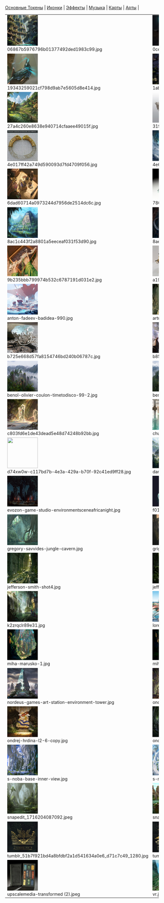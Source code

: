 [Основные Токены](https://github.com/Kobold47/Dnd-Tokens-2/blob/main/images_mark/README.md) |
[Иконки](https://github.com/Kobold47/Dnd-Tokens-2/blob/main/images_icons/README.md) |
[Эффекты](https://github.com/Kobold47/Dnd-Tokens-2/blob/main/images_sfx/README.md) |
[Музыка](https://github.com/Kobold47/Dnd-Tokens-2/blob/main/music/) |
[Карты](https://github.com/Kobold47/Dnd-Tokens-2/blob/main/images_maps/README.md) |
[Арты](https://github.com/Kobold47/Dnd-Tokens-2/blob/main/images_arts/README.md) |
<table><tr>
<tr>
<td valign="bottom">
<img src="./06867b5976796b01377492ded1983c99.jpg" width="100" height="100"><br>
06867b5976796b01377492ded1983c99.jpg
</td>

<td valign="bottom">
<img src="./0ce2df317543530acc71dfb8e0993c4a.jpg" width="100" height="100"><br>
0ce2df317543530acc71dfb8e0993c4a.jpg
</td>

<td valign="bottom">
<img src="./0f4024426f2fe6bf274c2fa831789566.jpg" width="100" height="100"><br>
0f4024426f2fe6bf274c2fa831789566.jpg
</td>

<td valign="bottom">
<img src="./0_3-4.png" width="100" height="100"><br>
0_3-4.png
</td>

<td valign="bottom">
<img src="./1000_F_543965598_qXsEg8pBgFY5Rosc6O3XWerwanKgVMGq.jpg" width="100" height="100"><br>
1000_F_543965598_qXsEg8pBgFY5Rosc6O3XWerwanKgVMGq.jpg
</td>

<td valign="bottom">
<img src="./139932ed99082361dacc66c252c395d4.jpg" width="100" height="100"><br>
139932ed99082361dacc66c252c395d4.jpg
</td>

</tr>
<tr>
<td valign="bottom">
<img src="./19343259021cf798d9ab7e5605d8e414.jpg" width="100" height="100"><br>
19343259021cf798d9ab7e5605d8e414.jpg
</td>

<td valign="bottom">
<img src="./1abd0aa539c567d7ef1275ca3f243dea.jpg" width="100" height="100"><br>
1abd0aa539c567d7ef1275ca3f243dea.jpg
</td>

<td valign="bottom">
<img src="./1u7m7jj7yon91.png" width="100" height="100"><br>
1u7m7jj7yon91.png
</td>

<td valign="bottom">
<img src="./24b2f8874453908c0c557366675db081.jpg" width="100" height="100"><br>
24b2f8874453908c0c557366675db081.jpg
</td>

<td valign="bottom">
<img src="./24ef3795c6dbb8f83a87f38ed5903bed.jpg" width="100" height="100"><br>
24ef3795c6dbb8f83a87f38ed5903bed.jpg
</td>

<td valign="bottom">
<img src="./2703dca765c8c09140c83b43b0c477ab.jpg" width="100" height="100"><br>
2703dca765c8c09140c83b43b0c477ab.jpg
</td>

</tr>
<tr>
<td valign="bottom">
<img src="./27a4c260e8638e940714cfaaee49015f.jpg" width="100" height="100"><br>
27a4c260e8638e940714cfaaee49015f.jpg
</td>

<td valign="bottom">
<img src="./3194d1c407399532376344a5fca540ed.jpg" width="100" height="100"><br>
3194d1c407399532376344a5fca540ed.jpg
</td>

<td valign="bottom">
<img src="./35f5c8fb8be791121160032fa105175f.jpg" width="100" height="100"><br>
35f5c8fb8be791121160032fa105175f.jpg
</td>

<td valign="bottom">
<img src="./3789498f3116b79a6c86e42c22c0bb98.jpg" width="100" height="100"><br>
3789498f3116b79a6c86e42c22c0bb98.jpg
</td>

<td valign="bottom">
<img src="./388dc244f7eda190bc9b1a76c9cd9d03.jpg" width="100" height="100"><br>
388dc244f7eda190bc9b1a76c9cd9d03.jpg
</td>

<td valign="bottom">
<img src="./4d9b1c8f836a650ef87eade2a14ad621.jpg" width="100" height="100"><br>
4d9b1c8f836a650ef87eade2a14ad621.jpg
</td>

</tr>
<tr>
<td valign="bottom">
<img src="./4e017ff42a749d590093d7fd4709f056.jpg" width="100" height="100"><br>
4e017ff42a749d590093d7fd4709f056.jpg
</td>

<td valign="bottom">
<img src="./4e681cb50063eef603898b4ab407503c.jpg" width="100" height="100"><br>
4e681cb50063eef603898b4ab407503c.jpg
</td>

<td valign="bottom">
<img src="./500ded10d719b7405ed341cfd54b8552.jpg" width="100" height="100"><br>
500ded10d719b7405ed341cfd54b8552.jpg
</td>

<td valign="bottom">
<img src="./57dfec526cba1227a14ae62b13e3c3c7.jpg" width="100" height="100"><br>
57dfec526cba1227a14ae62b13e3c3c7.jpg
</td>

<td valign="bottom">
<img src="./5b451b3bdd8db35812c697485d2a2d00.jpg" width="100" height="100"><br>
5b451b3bdd8db35812c697485d2a2d00.jpg
</td>

<td valign="bottom">
<img src="./6a5c6f9ba3f2b679a5d2b400e9b5adc7.jpg" width="100" height="100"><br>
6a5c6f9ba3f2b679a5d2b400e9b5adc7.jpg
</td>

</tr>
<tr>
<td valign="bottom">
<img src="./6dad60714a0973244d7956de2514dc6c.jpg" width="100" height="100"><br>
6dad60714a0973244d7956de2514dc6c.jpg
</td>

<td valign="bottom">
<img src="./780db663389e3a96129eda71e6db512c.jpg" width="100" height="100"><br>
780db663389e3a96129eda71e6db512c.jpg
</td>

<td valign="bottom">
<img src="./7a363e96a6a6370614bd61a30054ffa9.jpg" width="100" height="100"><br>
7a363e96a6a6370614bd61a30054ffa9.jpg
</td>

<td valign="bottom">
<img src="./7c576ccf893cf4bfa31b73f8d898cc50.jpg" width="100" height="100"><br>
7c576ccf893cf4bfa31b73f8d898cc50.jpg
</td>

<td valign="bottom">
<img src="./887596650ab7fe685bacab6fdc0cadd0.jpg" width="100" height="100"><br>
887596650ab7fe685bacab6fdc0cadd0.jpg
</td>

<td valign="bottom">
<img src="./8aacf658b2746516d269de2d433d11d6.jpg" width="100" height="100"><br>
8aacf658b2746516d269de2d433d11d6.jpg
</td>

</tr>
<tr>
<td valign="bottom">
<img src="./8ac1c443f2a8801a5eeceaf031f53d90.jpg" width="100" height="100"><br>
8ac1c443f2a8801a5eeceaf031f53d90.jpg
</td>

<td valign="bottom">
<img src="./8ae05ad1bc24a5fa0f8f1a06558582df.jpg" width="100" height="100"><br>
8ae05ad1bc24a5fa0f8f1a06558582df.jpg
</td>

<td valign="bottom">
<img src="./95e65e2a-a070-4d28-96d2-4beb5fe48d39.png" width="100" height="100"><br>
95e65e2a-a070-4d28-96d2-4beb5fe48d39.png
</td>

<td valign="bottom">
<img src="./9984331d30acd344bf8af9aeefd2de7e.jpg" width="100" height="100"><br>
9984331d30acd344bf8af9aeefd2de7e.jpg
</td>

<td valign="bottom">
<img src="./9a330829bf4f5225e3f470fc065deb32.jpg" width="100" height="100"><br>
9a330829bf4f5225e3f470fc065deb32.jpg
</td>

<td valign="bottom">
<img src="./9a65c48c1a02a09df7b8f8115870ab19.jpg" width="100" height="100"><br>
9a65c48c1a02a09df7b8f8115870ab19.jpg
</td>

</tr>
<tr>
<td valign="bottom">
<img src="./9b235bbb799974b532c6787191d031e2.jpg" width="100" height="100"><br>
9b235bbb799974b532c6787191d031e2.jpg
</td>

<td valign="bottom">
<img src="./a191859830146693c3fc409bfbbd85e9.jpg" width="100" height="100"><br>
a191859830146693c3fc409bfbbd85e9.jpg
</td>

<td valign="bottom">
<img src="./ae2ssddbi7h71 (1).jpg" width="100" height="100"><br>
ae2ssddbi7h71 (1).jpg
</td>

<td valign="bottom">
<img src="./ae2ssddbi7h71.jpg" width="100" height="100"><br>
ae2ssddbi7h71.jpg
</td>

<td valign="bottom">
<img src="./ahmed-haruki-idries-thumbnail-untitled-artwork.jpg" width="100" height="100"><br>
ahmed-haruki-idries-thumbnail-untitled-artwork.jpg
</td>

<td valign="bottom">
<img src="./angelina-andreas-angelina-jungleruins.jpg" width="100" height="100"><br>
angelina-andreas-angelina-jungleruins.jpg
</td>

</tr>
<tr>
<td valign="bottom">
<img src="./anton-fadeev-badidea-990.jpg" width="100" height="100"><br>
anton-fadeev-badidea-990.jpg
</td>

<td valign="bottom">
<img src="./artur-sadlos-adventure-concept-10-rain-2.jpg" width="100" height="100"><br>
artur-sadlos-adventure-concept-10-rain-2.jpg
</td>

<td valign="bottom">
<img src="./artur-sadlos-adventure-concept-5-2.jpg" width="100" height="100"><br>
artur-sadlos-adventure-concept-5-2.jpg
</td>

<td valign="bottom">
<img src="./artur-sadlos-adventure-concept-7-3.jpg" width="100" height="100"><br>
artur-sadlos-adventure-concept-7-3.jpg
</td>

<td valign="bottom">
<img src="./artur-sadlos-adventure-concept-9-2.jpg" width="100" height="100"><br>
artur-sadlos-adventure-concept-9-2.jpg
</td>

<td valign="bottom">
<img src="./aUlbRUEAIkY.jpg" width="100" height="100"><br>
aUlbRUEAIkY.jpg
</td>

</tr>
<tr>
<td valign="bottom">
<img src="./b725e668d57fa8154746bd240b06787c.jpg" width="100" height="100"><br>
b725e668d57fa8154746bd240b06787c.jpg
</td>

<td valign="bottom">
<img src="./b858de1924a3e338d9fea7b3f7adcf0e.jpg" width="100" height="100"><br>
b858de1924a3e338d9fea7b3f7adcf0e.jpg
</td>

<td valign="bottom">
<img src="./b87589ecfc705f6ff9fa5f78ff107d55.jpg" width="100" height="100"><br>
b87589ecfc705f6ff9fa5f78ff107d55.jpg
</td>

<td valign="bottom">
<img src="./b901c2d0b3ebf1bbf702bcb10dfb6c9b.jpg" width="100" height="100"><br>
b901c2d0b3ebf1bbf702bcb10dfb6c9b.jpg
</td>

<td valign="bottom">
<img src="./b94c214c0a350bb7ff58c272ffd60f70.jpg" width="100" height="100"><br>
b94c214c0a350bb7ff58c272ffd60f70.jpg
</td>

<td valign="bottom">
<img src="./b9b15eb954f2f9078c15bbb82852c4d2.jpg" width="100" height="100"><br>
b9b15eb954f2f9078c15bbb82852c4d2.jpg
</td>

</tr>
<tr>
<td valign="bottom">
<img src="./benol-olivier-coulon-timetodisco-99-2.jpg" width="100" height="100"><br>
benol-olivier-coulon-timetodisco-99-2.jpg
</td>

<td valign="bottom">
<img src="./benol-olivier-coulon-timetodisco-99-6.jpg" width="100" height="100"><br>
benol-olivier-coulon-timetodisco-99-6.jpg
</td>

<td valign="bottom">
<img src="./borisut-chamnan-borisut-2.jpg" width="100" height="100"><br>
borisut-chamnan-borisut-2.jpg
</td>

<td valign="bottom">
<img src="./c1eb3a6836eacebd012713f73b748848.jpg" width="100" height="100"><br>
c1eb3a6836eacebd012713f73b748848.jpg
</td>

<td valign="bottom">
<img src="./c4594bbb63a2e6a0b0e128c8eda3d15a.jpg" width="100" height="100"><br>
c4594bbb63a2e6a0b0e128c8eda3d15a.jpg
</td>

<td valign="bottom">
<img src="./c7538c6cb348b68f0e09599f3b22d267.jpg" width="100" height="100"><br>
c7538c6cb348b68f0e09599f3b22d267.jpg
</td>

</tr>
<tr>
<td valign="bottom">
<img src="./c803fd6e1de43dead5e48d74248b92bb.jpg" width="100" height="100"><br>
c803fd6e1de43dead5e48d74248b92bb.jpg
</td>

<td valign="bottom">
<img src="./chuck-cg-scene2.jpg" width="100" height="100"><br>
chuck-cg-scene2.jpg
</td>

<td valign="bottom">
<img src="./colobianruinsfinal.jpg" width="100" height="100"><br>
colobianruinsfinal.jpg
</td>

<td valign="bottom">
<img src="./d1a8161a560df7fb61a25cff0e157800.jpg" width="100" height="100"><br>
d1a8161a560df7fb61a25cff0e157800.jpg
</td>

<td valign="bottom">
<img src="./d278c21172f09fdaa6b97c6887517777.jpg" width="100" height="100"><br>
d278c21172f09fdaa6b97c6887517777.jpg
</td>

<td valign="bottom">
<img src="./d398afdd2f6d999fa9fdc810e8ae00d8.jpg" width="100" height="100"><br>
d398afdd2f6d999fa9fdc810e8ae00d8.jpg
</td>

</tr>
<tr>
<td valign="bottom">
<img src="./d74xw0w-c117bd7b-4e3a-429a-b70f-92c41ed9ff28.jpg" width="100" height="100"><br>
d74xw0w-c117bd7b-4e3a-429a-b70f-92c41ed9ff28.jpg
</td>

<td valign="bottom">
<img src="./damian-krzywonos-ilzijaweta-021-edit-001.jpg" width="100" height="100"><br>
damian-krzywonos-ilzijaweta-021-edit-001.jpg
</td>

<td valign="bottom">
<img src="./dec87479a2b3c91ad5c39d50170f3e2e.jpg" width="100" height="100"><br>
dec87479a2b3c91ad5c39d50170f3e2e.jpg
</td>

<td valign="bottom">
<img src="./e502554631c87508356f6f34908ba55a.jpg" width="100" height="100"><br>
e502554631c87508356f6f34908ba55a.jpg
</td>

<td valign="bottom">
<img src="./evozon-game-studio-environmentsceneafrica.jpg" width="100" height="100"><br>
evozon-game-studio-environmentsceneafrica.jpg
</td>

<td valign="bottom">
<img src="./evozon-game-studio-environmentsceneafrica1.jpg" width="100" height="100"><br>
evozon-game-studio-environmentsceneafrica1.jpg
</td>

</tr>
<tr>
<td valign="bottom">
<img src="./evozon-game-studio-environmentsceneafricanight.jpg" width="100" height="100"><br>
evozon-game-studio-environmentsceneafricanight.jpg
</td>

<td valign="bottom">
<img src="./f012ec42368285d695f6b4689f9183af.jpg" width="100" height="100"><br>
f012ec42368285d695f6b4689f9183af.jpg
</td>

<td valign="bottom">
<img src="./f0c5176cea90d1521c4ff4bbfbbd23be.jpg" width="100" height="100"><br>
f0c5176cea90d1521c4ff4bbfbbd23be.jpg
</td>

<td valign="bottom">
<img src="./f1544f44027e3454107d64e08c9eb8f4.jpg" width="100" height="100"><br>
f1544f44027e3454107d64e08c9eb8f4.jpg
</td>

<td valign="bottom">
<img src="./fe1c35d7-210b-4582-ab6a-79b0fe1063e9.jpg" width="100" height="100"><br>
fe1c35d7-210b-4582-ab6a-79b0fe1063e9.jpg
</td>

<td valign="bottom">
<img src="./felipe-ventura-eldorado-v01.jpg" width="100" height="100"><br>
felipe-ventura-eldorado-v01.jpg
</td>

</tr>
<tr>
<td valign="bottom">
<img src="./gregory-savvides-jungle-cavern.jpg" width="100" height="100"><br>
gregory-savvides-jungle-cavern.jpg
</td>

<td valign="bottom">
<img src="./grigorii-g-jungle-final-low.jpg" width="100" height="100"><br>
grigorii-g-jungle-final-low.jpg
</td>

<td valign="bottom">
<img src="./hamza-bajwa-compc (1).jpg" width="100" height="100"><br>
hamza-bajwa-compc (1).jpg
</td>

<td valign="bottom">
<img src="./imgonline-com-ua-Replace-color-wо5PYuacqpGHfy.jpg" width="100" height="100"><br>
imgonline-com-ua-Replace-color-wо5PYuacqpGHfy.jpg
</td>

<td valign="bottom">
<img src="./jefferson-smith-shot1.jpg" width="100" height="100"><br>
jefferson-smith-shot1.jpg
</td>

<td valign="bottom">
<img src="./jefferson-smith-shot2.jpg" width="100" height="100"><br>
jefferson-smith-shot2.jpg
</td>

</tr>
<tr>
<td valign="bottom">
<img src="./jefferson-smith-shot4.jpg" width="100" height="100"><br>
jefferson-smith-shot4.jpg
</td>

<td valign="bottom">
<img src="./jefferson-smith-shot5.jpg" width="100" height="100"><br>
jefferson-smith-shot5.jpg
</td>

<td valign="bottom">
<img src="./jeremy-chong-ancient-forest-city (1).jpg" width="100" height="100"><br>
jeremy-chong-ancient-forest-city (1).jpg
</td>

<td valign="bottom">
<img src="./jeremy-chong-ancient-forest-city (2).jpg" width="100" height="100"><br>
jeremy-chong-ancient-forest-city (2).jpg
</td>

<td valign="bottom">
<img src="./jeremy-chong-castle-of-the-moon (1).jpg" width="100" height="100"><br>
jeremy-chong-castle-of-the-moon (1).jpg
</td>

<td valign="bottom">
<img src="./jerome-comentale-wild-land.jpg" width="100" height="100"><br>
jerome-comentale-wild-land.jpg
</td>

</tr>
<tr>
<td valign="bottom">
<img src="./k2zrqclr89e31.jpg" width="100" height="100"><br>
k2zrqclr89e31.jpg
</td>

<td valign="bottom">
<img src="./lorenzo-lanfranconi-evolution-promo-2019-step-2 (1).jpg" width="100" height="100"><br>
lorenzo-lanfranconi-evolution-promo-2019-step-2 (1).jpg
</td>

<td valign="bottom">
<img src="./lorenzo-lanfranconi-evolution-promo-2019-step-2.jpg" width="100" height="100"><br>
lorenzo-lanfranconi-evolution-promo-2019-step-2.jpg
</td>

<td valign="bottom">
<img src="./lorenzo-lanfranconi-evolution-promo-2019-step-3.jpg" width="100" height="100"><br>
lorenzo-lanfranconi-evolution-promo-2019-step-3.jpg
</td>

<td valign="bottom">
<img src="./marthe-jonkers-martheart-watertemple1.jpg" width="100" height="100"><br>
marthe-jonkers-martheart-watertemple1.jpg
</td>

<td valign="bottom">
<img src="./marthe-jonkers-martheart-watertemple2.jpg" width="100" height="100"><br>
marthe-jonkers-martheart-watertemple2.jpg
</td>

</tr>
<tr>
<td valign="bottom">
<img src="./miha-marusko-1.jpg" width="100" height="100"><br>
miha-marusko-1.jpg
</td>

<td valign="bottom">
<img src="./miha-marusko-2-21-9.jpg" width="100" height="100"><br>
miha-marusko-2-21-9.jpg
</td>

<td valign="bottom">
<img src="./miha-marusko-3-21-9.jpg" width="100" height="100"><br>
miha-marusko-3-21-9.jpg
</td>

<td valign="bottom">
<img src="./miha-marusko-7-21-9.jpg" width="100" height="100"><br>
miha-marusko-7-21-9.jpg
</td>

<td valign="bottom">
<img src="./museup-choi-2017071301.jpg" width="100" height="100"><br>
museup-choi-2017071301.jpg
</td>

<td valign="bottom">
<img src="./Niirdal-Sarqet_-_Clara.png" width="100" height="100"><br>
Niirdal-Sarqet_-_Clara.png
</td>

</tr>
<tr>
<td valign="bottom">
<img src="./nordeus-games-art-station-environment-tower.jpg" width="100" height="100"><br>
nordeus-games-art-station-environment-tower.jpg
</td>

<td valign="bottom">
<img src="./ondrej-hrdina-krabice12-3.jpg" width="100" height="100"><br>
ondrej-hrdina-krabice12-3.jpg
</td>

<td valign="bottom">
<img src="./ondrej-hrdina-l2-10-copy.jpg" width="100" height="100"><br>
ondrej-hrdina-l2-10-copy.jpg
</td>

<td valign="bottom">
<img src="./ondrej-hrdina-l2-2-copy.jpg" width="100" height="100"><br>
ondrej-hrdina-l2-2-copy.jpg
</td>

<td valign="bottom">
<img src="./ondrej-hrdina-l2-3-copy.jpg" width="100" height="100"><br>
ondrej-hrdina-l2-3-copy.jpg
</td>

<td valign="bottom">
<img src="./ondrej-hrdina-l2-4-copy.jpg" width="100" height="100"><br>
ondrej-hrdina-l2-4-copy.jpg
</td>

</tr>
<tr>
<td valign="bottom">
<img src="./ondrej-hrdina-l2-6-copy.jpg" width="100" height="100"><br>
ondrej-hrdina-l2-6-copy.jpg
</td>

<td valign="bottom">
<img src="./ondrej-hrdina-l2-8-copy.jpg" width="100" height="100"><br>
ondrej-hrdina-l2-8-copy.jpg
</td>

<td valign="bottom">
<img src="./ondrej-hrdina-l2-9-copy.jpg" width="100" height="100"><br>
ondrej-hrdina-l2-9-copy.jpg
</td>

<td valign="bottom">
<img src="./pablo-mendoza-peces-jungle-final-retoques.jpg" width="100" height="100"><br>
pablo-mendoza-peces-jungle-final-retoques.jpg
</td>

<td valign="bottom">
<img src="./quentin-mabille-shot-4.jpg" width="100" height="100"><br>
quentin-mabille-shot-4.jpg
</td>

<td valign="bottom">
<img src="./Residuum_-_Hunter_Rogerson.png" width="100" height="100"><br>
Residuum_-_Hunter_Rogerson.png
</td>

</tr>
<tr>
<td valign="bottom">
<img src="./s-noba-base-inner-view.jpg" width="100" height="100"><br>
s-noba-base-inner-view.jpg
</td>

<td valign="bottom">
<img src="./s-noba-base-upper-view.jpg" width="100" height="100"><br>
s-noba-base-upper-view.jpg
</td>

<td valign="bottom">
<img src="./s-noba-untitled-2.jpg" width="100" height="100"><br>
s-noba-untitled-2.jpg
</td>

<td valign="bottom">
<img src="./s-noba-upper-st02-day.jpg" width="100" height="100"><br>
s-noba-upper-st02-day.jpg
</td>

<td valign="bottom">
<img src="./s-noba-view1.jpg" width="100" height="100"><br>
s-noba-view1.jpg
</td>

<td valign="bottom">
<img src="./snapedit_1716203994074.jpeg" width="100" height="100"><br>
snapedit_1716203994074.jpeg
</td>

</tr>
<tr>
<td valign="bottom">
<img src="./snapedit_1716204087092.jpeg" width="100" height="100"><br>
snapedit_1716204087092.jpeg
</td>

<td valign="bottom">
<img src="./snapedit_1718627264657.jpeg" width="100" height="100"><br>
snapedit_1718627264657.jpeg
</td>

<td valign="bottom">
<img src="./thomas-pringle-ico-jungle-ruins-pringleart.jpg" width="100" height="100"><br>
thomas-pringle-ico-jungle-ruins-pringleart.jpg
</td>

<td valign="bottom">
<img src="./thumb-1920-1282351.jpg" width="100" height="100"><br>
thumb-1920-1282351.jpg
</td>

<td valign="bottom">
<img src="./titanfall_environment_swampland_looking_at_temple_tu_bui.jpg" width="100" height="100"><br>
titanfall_environment_swampland_looking_at_temple_tu_bui.jpg
</td>

<td valign="bottom">
<img src="./tumblr_3080163b3bf29220a6fbe68777a2ce58_926f551b_1280.jpg" width="100" height="100"><br>
tumblr_3080163b3bf29220a6fbe68777a2ce58_926f551b_1280.jpg
</td>

</tr>
<tr>
<td valign="bottom">
<img src="./tumblr_51b7f921bd4a8bfdbf2a1d541634a0e6_d71c7c49_1280.jpg" width="100" height="100"><br>
tumblr_51b7f921bd4a8bfdbf2a1d541634a0e6_d71c7c49_1280.jpg
</td>

<td valign="bottom">
<img src="./tumblr_5cb671dc62dc1fa2ec63f18f66f35aa4_2e28a785_1280.jpg" width="100" height="100"><br>
tumblr_5cb671dc62dc1fa2ec63f18f66f35aa4_2e28a785_1280.jpg
</td>

<td valign="bottom">
<img src="./tumblr_9adfc99040cbcffbc60715fc228859c5_a3b50665_1280.jpg" width="100" height="100"><br>
tumblr_9adfc99040cbcffbc60715fc228859c5_a3b50665_1280.jpg
</td>

<td valign="bottom">
<img src="./tumblr_e902dd85cb24472b073d90b30a7c0a29_e8da56dd_1280.jpg" width="100" height="100"><br>
tumblr_e902dd85cb24472b073d90b30a7c0a29_e8da56dd_1280.jpg
</td>

<td valign="bottom">
<img src="./tumblr_ffec2d6b6876bae9c22d9e4939858ffc_0642bbf6_1280.jpg" width="100" height="100"><br>
tumblr_ffec2d6b6876bae9c22d9e4939858ffc_0642bbf6_1280.jpg
</td>

<td valign="bottom">
<img src="./tyler-edlin-tyler-edlin-sunbathe.jpg" width="100" height="100"><br>
tyler-edlin-tyler-edlin-sunbathe.jpg
</td>

</tr>
<tr>
<td valign="bottom">
<img src="./upscalemedia-transformed (2).jpeg" width="100" height="100"><br>
upscalemedia-transformed (2).jpeg
</td>

<td valign="bottom">
<img src="./vr.jpg" width="100" height="100"><br>
vr.jpg
</td>

<td valign="bottom">
<img src="./waterfall-forest_14117-17496.jpg" width="100" height="100"><br>
waterfall-forest_14117-17496.jpg
</td>

<td valign="bottom">
<img src="./xiaoji-gugu-07111.jpg" width="100" height="100"><br>
xiaoji-gugu-07111.jpg
</td>

<td valign="bottom">
<img src="./апра.jpg" width="100" height="100"><br>
апра.jpg
</td>

<td valign="bottom">
<img src="./Врата.png" width="100" height="100"><br>
Врата.png
</td>

</tr></table>